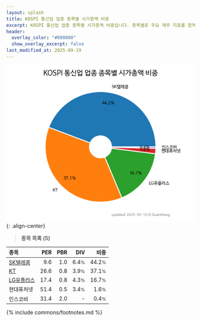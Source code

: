 ```yaml
---
layout: splash
title: KOSPI 통신업 업종 종목별 시가총액 비중
excerpt: KOSPI 통신업 업종 종목별 시가총액 비중입니다. 종목별로 주요 재무 지표를 함께 표시합니다.
header:
  overlay_color: "#800000"
  show_overlay_excerpt: false
last_modified_at: 2025-09-19
---
```



![KOSPI 통신업 업종 종목별 시가총액 비중](/stats/sector/images/kospi_업종_통신업_종목.png){: .align-center}


> **종목 목록 (5)**<a id="list"></a>

| **종목** | **PER** | **PBR** | **DIV** | **비중** |
| :------- | ------: | ------: | ------: | -------: |
| [SK텔레콤](/017670/) | 9.6 | 1.0 | 6.4<small>%</small> | 44.2<small>%</small> |
| [KT](/030200/) | 26.6 | 0.8 | 3.9<small>%</small> | 37.1<small>%</small> |
| [LG유플러스](/032640/) | 17.4 | 0.8 | 4.3<small>%</small> | 16.7<small>%</small> |
| 현대퓨처넷 | 51.4 | 0.5 | 3.4<small>%</small> | 1.6<small>%</small> |
| 인스코비 | 31.4 | 2.0 | - | 0.4<small>%</small> |

{% include commons/footnotes.md %}